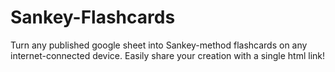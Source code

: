 # Sankey-Flashcards
Turn any published google sheet into Sankey-method flashcards on any internet-connected device. Easily share your creation with a single html link!
